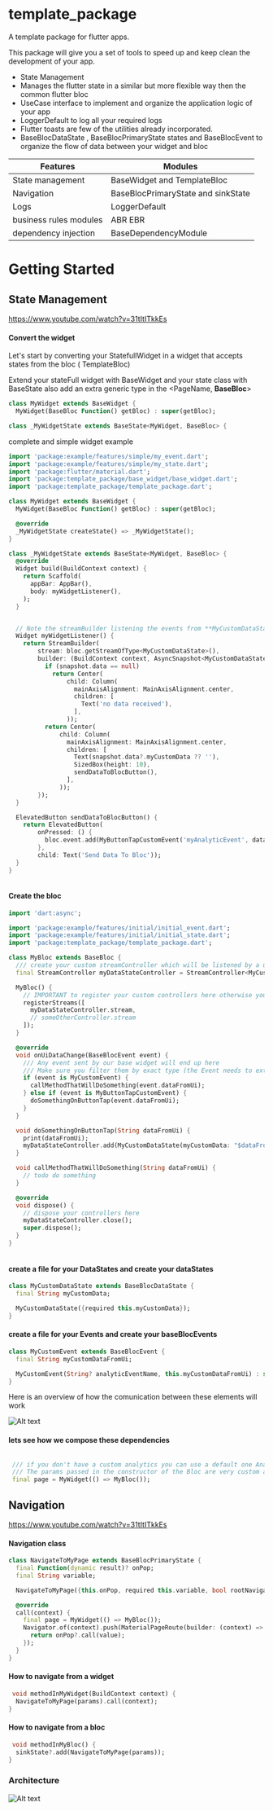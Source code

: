 # template_package

A template package for flutter apps.

This package will give you a set of tools to speed up and keep clean the development of your app.

- State Management
- Manages the flutter state in a similar but more flexible way then the common flutter bloc
- UseCase interface to implement and organize the application logic of your app
- LoggerDefault to log all your required logs
- Flutter toasts are few of the utilities already incorporated.
- BaseBlocDataState , BaseBlocPrimaryState states and BaseBlocEvent to organize the flow of data
  between your widget and bloc

| Features | Modules |
| ------ | ------ |
| State management | BaseWidget and TemplateBloc |
| Navigation | BaseBlocPrimaryState and sinkState |
| Logs | LoggerDefault |
| business rules modules | ABR EBR |
| dependency injection | BaseDependencyModule |

# Getting Started

## State Management

https://www.youtube.com/watch?v=31tItITkkEs

#### Convert the widget

Let's start by converting your StatefullWidget in a widget that accepts states from the bloc (
TemplateBloc)

Extend your stateFull widget with BaseWidget and your state class with BaseState also add an extra
generic type in the <PageName, **BaseBloc**>

```dart
class MyWidget extends BaseWidget {
  MyWidget(BaseBloc Function() getBloc) : super(getBloc);

```

```dart
class _MyWidgetState extends BaseState<MyWidget, BaseBloc> {
```

complete and simple widget example

```dart
import 'package:example/features/simple/my_event.dart';
import 'package:example/features/simple/my_state.dart';
import 'package:flutter/material.dart';
import 'package:template_package/base_widget/base_widget.dart';
import 'package:template_package/template_package.dart';

class MyWidget extends BaseWidget {
  MyWidget(BaseBloc Function() getBloc) : super(getBloc);

  @override
  _MyWidgetState createState() => _MyWidgetState();
}

class _MyWidgetState extends BaseState<MyWidget, BaseBloc> {
  @override
  Widget build(BuildContext context) {
    return Scaffold(
      appBar: AppBar(),
      body: myWidgetListener(),
    );
  }


  // Note the streamBuilder listening the events from **MyCustomDataState** Stream
  Widget myWidgetListener() {
    return StreamBuilder(
        stream: bloc.getStreamOfType<MyCustomDataState>(),
        builder: (BuildContext context, AsyncSnapshot<MyCustomDataState> snapshot) {
          if (snapshot.data == null)
            return Center(
                child: Column(
                  mainAxisAlignment: MainAxisAlignment.center,
                  children: [
                    Text('no data received'),
                  ],
                ));
          return Center(
              child: Column(
                mainAxisAlignment: MainAxisAlignment.center,
                children: [
                  Text(snapshot.data?.myCustomData ?? ''),
                  SizedBox(height: 10),
                  sendDataToBlocButton(),
                ],
              ));
        });
  }

  ElevatedButton sendDataToBlocButton() {
    return ElevatedButton(
        onPressed: () {
          bloc.event.add(MyButtonTapCustomEvent('myAnalyticEvent', dataFromUi: "data from UI"));
        },
        child: Text('Send Data To Bloc'));
  }
}



```

#### Create the bloc

```dart
import 'dart:async';

import 'package:example/features/initial/initial_event.dart';
import 'package:example/features/initial/initial_state.dart';
import 'package:template_package/template_package.dart';

class MyBloc extends BaseBloc {
  /// create your custom streamController which will be listened by a unique widget inside your BaseWidget
  final StreamController myDataStateController = StreamController<MyCustomDataState>();

  MyBloc() {
    // IMPORTANT to register your custom controllers here otherwise you will get a FlutterError
    registerStreams([
      myDataStateController.stream,
      // someOtherController.stream
    ]);
  }

  @override
  void onUiDataChange(BaseBlocEvent event) {
    /// Any event sent by our base widget will end up here
    /// Make sure you filter them by exact type (the Event needs to extend BaseBlocEvent)
    if (event is MyCustomEvent) {
      callMethodThatWillDoSomething(event.dataFromUi);
    } else if (event is MyButtonTapCustomEvent) {
      doSomethingOnButtonTap(event.dataFromUi);
    }
  }

  void doSomethingOnButtonTap(String dataFromUi) {
    print(dataFromUi);
    myDataStateController.add(MyCustomDataState(myCustomData: "$dataFromUi with my custom data"));
  }

  void callMethodThatWillDoSomething(String dataFromUi) {
    // todo do something
  }

  @override
  void dispose() {
    // dispose your controllers here
    myDataStateController.close();
    super.dispose();
  }
}



```

#### create a file for your DataStates and create your dataStates

```dart
class MyCustomDataState extends BaseBlocDataState {
  final String myCustomData;

  MyCustomDataState({required this.myCustomData});
}

```

#### create a file for your Events and create your baseBlocEvents

```dart
class MyCustomEvent extends BaseBlocEvent {
  final String myCustomDataFromUi;

  MyCustomEvent(String? analyticEventName, this.myCustomDataFromUi) : super(analyticEventName);
}


```

Here is an overview of how the comunication between these elements will work

![Alt text](readme_images/state_management.png?raw=true "State Management")

#### lets see how we compose these dependencies

```dart 

 /// if you don't have a custom analytics you can use a default one AnalyticsProxy()
 /// The params passed in the constructor of the Bloc are very custom and with no limitations like getIt
 final page = MyWidget(() => MyBloc());
 ```

## Navigation

https://www.youtube.com/watch?v=31tItITkkEs

#### Navigation class

```dart
class NavigateToMyPage extends BaseBlocPrimaryState {
  final Function(dynamic result)? onPop;
  final String variable;

  NavigateToMyPage({this.onPop, required this.variable, bool rootNavigator = true}) : super();

  @override
  call(context) {
    final page = MyWidget(() => MyBloc());
    Navigator.of(context).push(MaterialPageRoute(builder: (context) => page)).then((value) {
      return onPop?.call(value);
    });
  }
}

```

#### How to navigate from a widget

```dart
 void methodInMyWidget(BuildContext context) {
  NavigateToMyPage(params).call(context);
}
```

#### How to navigate from a bloc

```dart
 void methodInMyBloc() {
  sinkState?.add(NavigateToMyPage(params));
}
```

### Architecture

![Alt text](readme_images/architecture.png?raw=true "Architecture")

